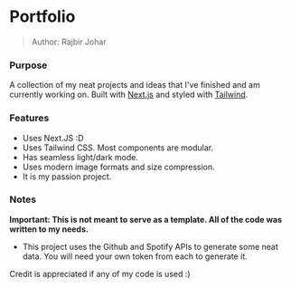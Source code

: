 # Portfolio

> Author: Rajbir Johar

### Purpose

A collection of my neat projects and ideas that I've finished and am currently working on. Built with [Next.js](https://nextjs.org/) and styled with [Tailwind](https://tailwindcss.com).

### Features

- Uses Next.JS :D
- Uses Tailwind CSS. Most components are modular.
- Has seamless light/dark mode.
- Uses modern image formats and size compression.
- It is my passion project.

### Notes

**Important: This is not meant to serve as a template. All of the code was written to my needs.**

- This project uses the Github and Spotify APIs to generate some neat data. You will need your own token from each to generate it.

Credit is appreciated if any of my code is used :)
